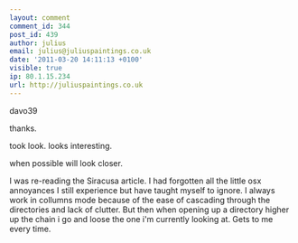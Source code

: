 ```yaml
---
layout: comment
comment_id: 344
post_id: 439
author: julius
email: julius@juliuspaintings.co.uk
date: '2011-03-20 14:11:13 +0100'
visible: true
ip: 80.1.15.234
url: http://juliuspaintings.co.uk
---
```

davo39

thanks. 

took look. looks interesting. 

when possible will look closer.



I was re-reading the Siracusa article. I had forgotten all the little osx annoyances I still experience but have taught myself to ignore. I always work in collumns mode because of the ease of cascading through the directories and lack of clutter. But then when opening up a directory higher up the chain i go and loose the one i'm currently looking at. Gets to me every time.
